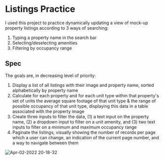 # Listings Practice
I used this project to practice dynamically updating a view of mock-up property listings according to 3 ways of searching:
1. Typing a property name in the search bar
2. Selecting/deselecting amenities
3. Filtering by occupancy range

## Spec
The goals are, in decreasing level of priority:
1. Display a list of all listings with their image and property name, sorted alphabetically by property name
2. Calculate for each property and for each unit type within that property's set of units the average square footage of that unit type & the range of possible occupancy of that unit type, displaying this data in a table associated with the property image
3. Create three inputs to filter the data, (1) a text input on the property name, (2) a dropdown input to filter on a unit amenity, and (3) two text inputs to filter on a minimum and maximum occupancy range
4. Paginate the listings, visually showing the number of records per page which a user can change, an indication of the current page number, and a way to navigate between them

![Apr-02-2022 20-18-32](https://user-images.githubusercontent.com/38749469/161409829-a406de7d-7af8-4792-a507-a83a69b5433a.gif)
